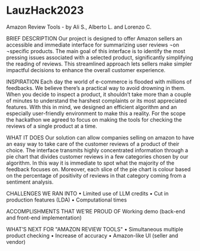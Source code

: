 # LauzHack2023
Amazon Review Tools - by Ali S., Alberto L. and Lorenzo C.

BRIEF DESCRIPTION
Our project is designed to offer Amazon sellers an accessible and immediate interface for summarizing user reviews ¬on ¬specific products. 
The main goal of this interface is to identify the most pressing issues associated with a selected product, significantly simplifying the reading of reviews. 
This streamlined approach lets sellers make simpler impactful decisions to enhance the overall customer experience. 

INSPIRATION 
Each day the world of e-commerce is flooded with millions of feedbacks. We believe there’s a practical way to avoid drowning in them.
When you decide to inspect a product, it shouldn’t take more than a couple of minutes to understand the harshest complaints or its most appreciated features. 
With this in mind, we designed an efficient algorithm and an especially user-friendly environment to make this a reality. 
For the scope the hackathon we agreed to focus on making the tools for checking the reviews of a single product at a time.

WHAT IT DOES
Our solution can allow companies selling on amazon to have an easy way to take care of the customer reviews of a product of their choice. 
The interface transmits highly concentrated information through a pie chart that divides customer reviews in a few categories chosen by our algorithm. 
In this way it is immediate to spot what the majority of the feedback focuses on. 
Moreover, each slice of the pie chart is colour based on the percentage of positivity of reviews in that category coming from a sentiment analysis.

CHALLENGES WE RAN INTO
•	Limited use of LLM credits
•	Cut in production features (LDA)
•	Computational times 

ACCOMPLISHMENTS THAT WE’RE PROUD OF
Working demo (back-end and front-end implementation)



WHAT’S NEXT FOR "AMAZON REVIEW TOOLS"
•	Simultaneous multiple product checking
•	Increase of accuracy 
•	Amazon-like UI (seller and vendor)

